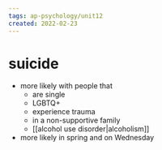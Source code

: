 ```yaml
---
tags: ap-psychology/unit12 
created: 2022-02-23
---
```


# suicide

- more likely with people that
	- are single
	- LGBTQ+
	- experience trauma
	- in a non-supportive family
	- [[alcohol use disorder|alcoholism]]
- more likely in spring and on Wednesday

<!---->